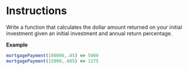 # Instructions

Write a function that calculates the dollar amount returned on your initial investment given an initial investment and annual return percentage.

**Example**

```js
mortgagePayment(100000,.05) => 5000
mortgagePayment(15000,.085) => 1275
```
